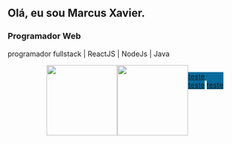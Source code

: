 ## Olá, eu sou Marcus Xavier.
### Programador Web
programador fullstack | ReactJS | NodeJs | Java
<div style="width:100%;display:flex;justify-content:center;">
  <img height=140 src="https://github-readme-stats.vercel.app/api?username=vyinie&show_icons=true&theme=github_dark_dimmed" />
  <img height=140 src="https://github-readme-stats.vercel.app/api/top-langs?username=vyinie&layout=compact&langs_count=8&card_width=320&theme=github_dark_dimmed" />
  
  <a style="display:flex;background-color:rgb(8,107,156);p:10px;" target="_blank" href="https://www.youtube.com">teste</a>
  <a style="background-color:rgb(8,107,156);p:10px;" target="_blank" href="https://www.youtube.com">teste</a>
  <a style="background-color:rgb(8,107,156);p:10px;" target="_blank" href="https://www.youtube.com">teste</a>
</div>
